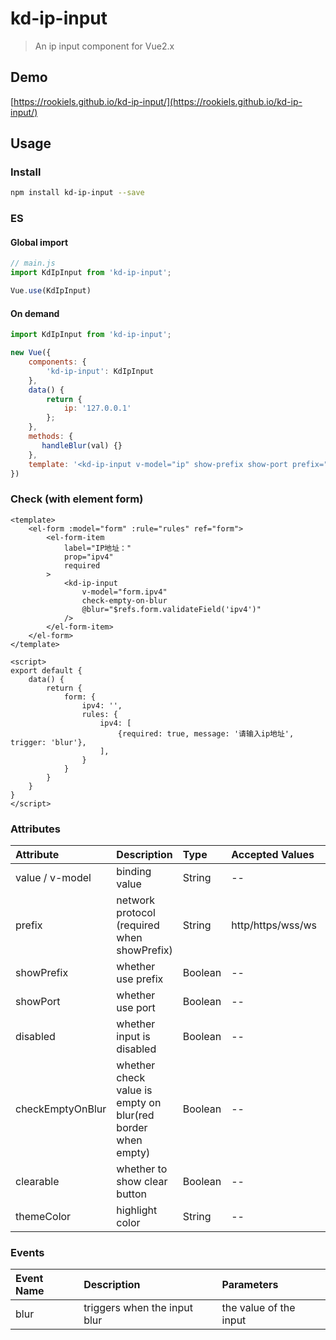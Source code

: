 # kd-ip-input
> An ip input component for Vue2.x

## Demo
[https://rookiels.github.io/kd-ip-input/](https://rookiels.github.io/kd-ip-input/)
## Usage

### Install
```bash
npm install kd-ip-input --save
```
### ES

#### Global import
```javascript
// main.js
import KdIpInput from 'kd-ip-input';

Vue.use(KdIpInput)
```

#### On demand
```javascript
import KdIpInput from 'kd-ip-input';

new Vue({
    components: {
        'kd-ip-input': KdIpInput
    },
    data() {
        return {
            ip: '127.0.0.1'
        };
    },
    methods: {
       handleBlur(val) {}
    },
    template: '<kd-ip-input v-model="ip" show-prefix show-port prefix="http" @blur="handleBlur"></kd-ip-input>'
})
```

### Check (with element form)
```vue
<template>
    <el-form :model="form" :rule="rules" ref="form"> 
        <el-form-item
            label="IP地址："
            prop="ipv4"
            required
        >
            <kd-ip-input
                v-model="form.ipv4"
                check-empty-on-blur
                @blur="$refs.form.validateField('ipv4')"
            />
        </el-form-item>
    </el-form>
</template>

<script>
export default {
    data() {
        return {
            form: {
                ipv4: '',
                rules: {
                    ipv4: [
                        {required: true, message: '请输入ip地址', trigger: 'blur'},
                    ],
                }
            }
        }
    }
}
</script>
```
### Attributes
| Attribute | Description | Type | Accepted Values | Default
|:--|:--|:--|:--|:--|
| value / v-model | binding value | String | -- | --
| prefix | network protocol (required when showPrefix) | String | http/https/wss/ws | --
| showPrefix | whether use prefix | Boolean | -- | false
| showPort | whether use port | Boolean | -- | false
| disabled | whether input is disabled | Boolean | -- | false
| checkEmptyOnBlur | whether check value is empty on blur(red border when empty) | Boolean | -- | false
| clearable | whether to show clear button | Boolean | -- | false
| themeColor | highlight color | String | -- | #427bf1


### Events
| Event Name | Description | Parameters |
|:--|:--|:--|
| blur | triggers when the input blur | the value of the input